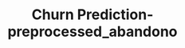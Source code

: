 ---
schema: default
title: Churn Prediction-preprocessed_abandono
organization: ResponsibleAIML
notes: type = kedro_datasets.pandas.parquet_dataset
resources:
  - name: Churn Prediction-preprocessed_abandono
    url: 'https://www.github.com/ResponsibleAIML/django-kedro/tree/main/kedro-projects/churn-prediction-kedro/data/02_intermediate/preprocessed_abandono.pq'
    format: pq
category:
  - 02-intermediate
maintainer: 
maintainer_email: 
project:
  - Churn Prediction
preview: |
  
---